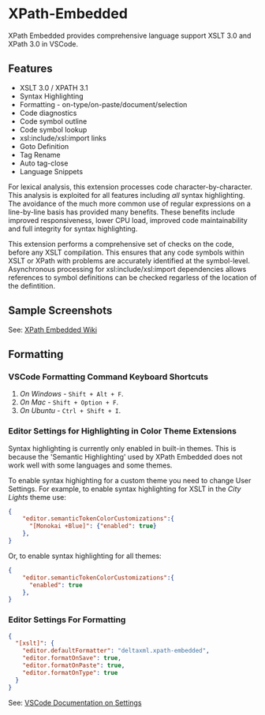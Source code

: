 # XPath-Embedded

XPath Embedded provides comprehensive language support XSLT 3.0 and XPath 3.0 in VSCode.

## Features

 - XSLT 3.0 / XPATH 3.1
 - Syntax Highlighting
 - Formatting - on-type/on-paste/document/selection
 - Code diagnostics
 - Code symbol outline
 - Code symbol lookup
 - xsl:include/xsl:import links
 - Goto Definition
 - Tag Rename
 - Auto tag-close
 - Language Snippets
 
For lexical analysis, this extension processes code character-by-character. This analysis is exploited for all features including *all* syntax highlighting. The avoidance of the much more common use of regular expressions on a line-by-line basis has provided many benefits. These benefits include improved responsiveness, lower CPU load, improved code maintainability and full integrity for syntax highlighting.

This extension performs a comprehensive set of checks on the code, before any XSLT compilation. This ensures that any code symbols within XSLT or XPath with problems are accurately identified at the symbol-level. Asynchronous processing for xsl:include/xsl:import dependencies allows references to symbol definitions can be checked regarless of the location of the defintition.

## Sample Screenshots

See: [XPath Embedded Wiki](https://github.com/DeltaXML/vscode-xslt-tokenizer/wiki/)

## Formatting

### VSCode Formatting Command Keyboard Shortcuts
1. *On Windows* - ```Shift + Alt + F```.
2. *On Mac* - ```Shift + Option + F```.
3. *On Ubuntu* - ```Ctrl + Shift + I```.

### Editor Settings for Highlighting in Color Theme Extensions

Syntax highlighting is currently only enabled in built-in themes. This is because the 'Semantic Highlighting' used by XPath Embedded does not work well with some languages and some themes.

To enable syntax highighting for a custom theme you need to change User Settings. For example, to enable syntax highlighting for XSLT in the *City Lights* theme use:
```json
{
    "editor.semanticTokenColorCustomizations":{
      "[Monokai +Blue]": {"enabled": true}
    },
}
  ```

Or, to enable syntax highlighting for all themes:

```json
{
    "editor.semanticTokenColorCustomizations":{
      "enabled": true
    },
}
  ```

### Editor Settings For Formatting
```json
{
  "[xslt]": {
    "editor.defaultFormatter": "deltaxml.xpath-embedded",
    "editor.formatOnSave": true,
    "editor.formatOnPaste": true,
    "editor.formatOnType": true
  }
}
```
See: [VSCode Documentation on Settings](https://code.visualstudio.com/docs/getstarted/settings)


